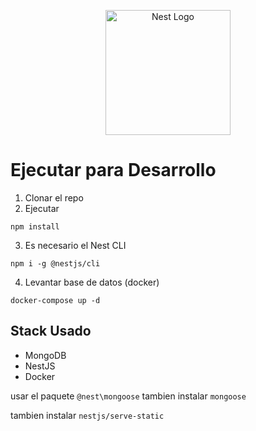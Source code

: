 <p align="center">
  <a href="http://nestjs.com/" target="blank"><img src="https://nestjs.com/img/logo-small.svg" width="200" alt="Nest Logo" /></a>
</p>

# Ejecutar para Desarrollo

1. Clonar el repo
2. Ejecutar
```
npm install
```
3. Es necesario el Nest CLI
```
npm i -g @nestjs/cli
```
4. Levantar base de datos (docker)
```
docker-compose up -d
```
## Stack Usado

* MongoDB
* NestJS
* Docker


usar el paquete `@nest\mongoose`  tambien instalar `mongoose`

tambien instalar `nestjs/serve-static`


